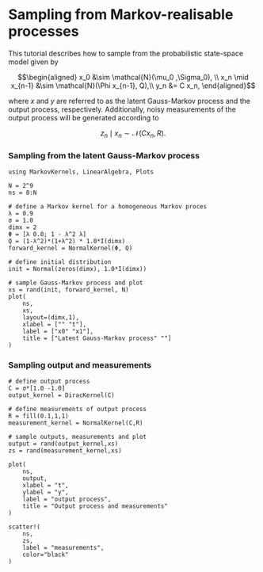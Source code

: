 # Sampling from Markov-realisable processes

This tutorial describes how to sample from the probabilistic state-space model given by

```math
\begin{aligned}
x_0 &\sim \mathcal{N}(\mu_0 ,\Sigma_0), \\
x_n \mid x_{n-1} &\sim \mathcal{N}(\Phi  x_{n-1}, Q),\\
y_n &= C x_n,
\end{aligned}
```

where $x$ and $y$ are referred to as the latent Gauss-Markov process and the output process, respectively.
Additionally, noisy measurements of the output process will be generated according to

```math
z_n \mid x_n \sim \mathcal{N}(Cx_n,R).
```

### Sampling from the latent Gauss-Markov process
```@example 1
using MarkovKernels, LinearAlgebra, Plots

N = 2^9
ns = 0:N

# define a Markov kernel for a homogeneous Markov proces
λ = 0.9
σ = 1.0
dimx = 2
Φ = [λ 0.0; 1 - λ^2 λ]
Q = (1-λ^2)*(1+λ^2) * 1.0*I(dimx)
forward_kernel = NormalKernel(Φ, Q)

# define initial distribution
init = Normal(zeros(dimx), 1.0*I(dimx))

# sample Gauss-Markov process and plot
xs = rand(init, forward_kernel, N)
plot(
    ns,
    xs,
    layout=(dimx,1),
    xlabel = ["" "t"],
    label = ["x0" "x1"],
    title = ["Latent Gauss-Markov process" ""]
)
```

### Sampling output and measurements
```@example 1
# define output process
C = σ*[1.0 -1.0]
output_kernel = DiracKernel(C)

# define measurements of output process
R = fill(0.1,1,1)
measurement_kernel = NormalKernel(C,R)

# sample outputs, measurements and plot
output = rand(output_kernel,xs)
zs = rand(measurement_kernel,xs)

plot(
    ns,
    output,
    xlabel = "t",
    ylabel = "y",
    label = "output process",
    title = "Output process and measurements"
)

scatter!(
    ns,
    zs,
    label = "measurements",
    color="black"
)
```